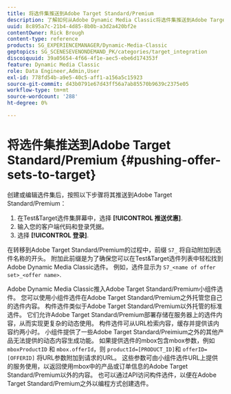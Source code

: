 ```yaml
---
title: 将选件集推送到Adobe Target Standard/Premium
description: 了解如何从Adobe Dynamic Media Classic将选件集推送到Adobe Target Standard/Premium。
uuid: 8c895a7c-21b4-4d85-8b0b-a3d2a420bf2e
contentOwner: Rick Brough
content-type: reference
products: SG_EXPERIENCEMANAGER/Dynamic-Media-Classic
geptopics: SG_SCENESEVENONDEMAND_PK/categories/target_integration
discoiquuid: 39a05654-4f66-4f1e-aec5-ebe6d174353f
feature: Dynamic Media Classic
role: Data Engineer,Admin,User
exl-id: 778fd54b-a9e5-40c5-aff1-a156a5c15923
source-git-commit: d43b0791e67d43ff56a7ab85570b9639c2375e05
workflow-type: tm+mt
source-wordcount: '288'
ht-degree: 0%

---
```


# 将选件集推送到Adobe Target Standard/Premium {#pushing-offer-sets-to-target}

创建或编辑选件集后，按照以下步骤将其推送到Adobe Target Standard/Premium：

1. 在Test&amp;Target选件集屏幕中，选择 **[!UICONTROL 推送优惠]**.
1. 输入您的客户端代码和登录凭据。
1. 选择 **[!UICONTROL 登录]**.

在转移到Adobe Target Standard/Premium的过程中，前缀 `S7_` 将自动附加到选件名称的开头。 附加此前缀是为了确保您可以在Test&amp;Target选件列表中轻松找到Adobe Dynamic Media Classic选件。 例如，选件显示为 `S7_<name of offer set>_<offer name>`.

Adobe Dynamic Media Classic推入Adobe Target Standard/Premium小组件选件。 您可以使用小组件选件在Adobe Target Standard/Premium之外托管您自己的选件内容。 构件选件类似于Adobe Target Standard/Premium以外托管的标准选件。 它们允许Adobe Target Standard/Premium部署存储在服务器上的选件内容，从而实现更复杂的动态使用。 构件选件可从URL检索内容，缓存并提供该内容约两小时。 小组件提供了一些Adobe Target Standard/Preimium之外的其他产品无法提供的动态内容生成功能。 如果提供选件的mbox包含mbox参数，例如 `mboxProductID` 和 `mbox.offerId`，则 `productId=[PRODUCT_ID]`和 `offerID=[OFFERID]` 将URL参数附加到请求的URL。 这些参数可由小组件选件URL上提供的服务使用，以返回使用mbox中的产品或订单信息的Adobe Target Standard/Premium以外的内容。 也可以通过API访问构件选件，以便在Adobe Target Standard/Premium之外以编程方式创建选件。
